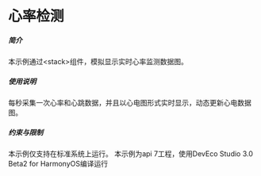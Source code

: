 # 心率检测
##### 简介
本示例通过<stack\>组件，模拟显示实时心率监测数据图。
##### 使用说明
每秒采集一次心率和心跳数据，并且以心电图形式实时显示，动态更新心电数据图。
##### 约束与限制
本示例仅支持在标准系统上运行。
本示例为api 7工程，使用DevEco Studio 3.0 Beta2 for HarmonyOS编译运行